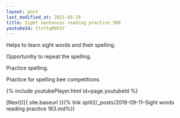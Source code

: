 ```yaml
---
layout: post
last_modified_at: 2021-03-29
title: Sight sentences reading practice 300
youtubeId: YlvYtqM95SY
---
```

 
 
Helps to learn sight words and their spelling.

Opportunitiy to repeat the spelling. 

Practice spelling. 
 
Practice for spelling bee competitions. 
 
{% include youtubePlayer.html id=page.youtubeId %}
 
 

[Next]({{ site.baseurl }}{% link  split2/_posts/2019-09-11-Sight words reading practice 163.md%})
 
